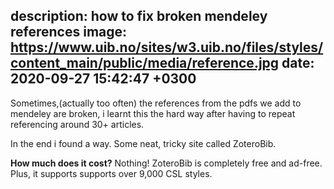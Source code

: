 description: how to fix broken mendeley references
image: https://www.uib.no/sites/w3.uib.no/files/styles/content_main/public/media/reference.jpg
date: 2020-09-27 15:42:47 +0300
---
Sometimes,(actually too often) the references from the pdfs we add to mendeley are broken, i learnt this the hard way after having to repeat referencing around 30+ articles.

In the end i found a way. Some neat, tricky site called ZoteroBib. 

**How much does it cost?**
Nothing! ZoteroBib is completely free and ad-free. Plus, it supports supports over 9,000 CSL styles.